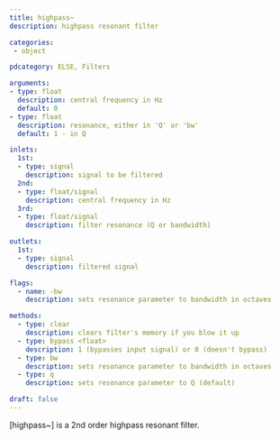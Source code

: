 ```yaml
---
title: highpass~
description: highpass resonant filter

categories:
 - object

pdcategory: ELSE, Filters

arguments:
- type: float
  description: central frequency in Hz
  default: 0
- type: float
  description: resonance, either in 'Q' or 'bw'
  default: 1 - in Q

inlets:
  1st:
  - type: signal
    description: signal to be filtered
  2nd:
  - type: float/signal
    description: central frequency in Hz
  3rd:
  - type: float/signal
    description: filter resonance (Q or bandwidth)

outlets:
  1st:
  - type: signal
    description: filtered signal

flags:
  - name: -bw
    description: sets resonance parameter to bandwidth in octaves

methods:
  - type: clear
    description: clears filter's memory if you blow it up
  - type: bypass <float>
    description: 1 (bypasses input signal) or 0 (doesn't bypass)
  - type: bw
    description: sets resonance parameter to bandwidth in octaves
  - type: q
    description: sets resonance parameter to Q (default)

draft: false
---
```


[highpass~] is a 2nd order highpass resonant filter.

